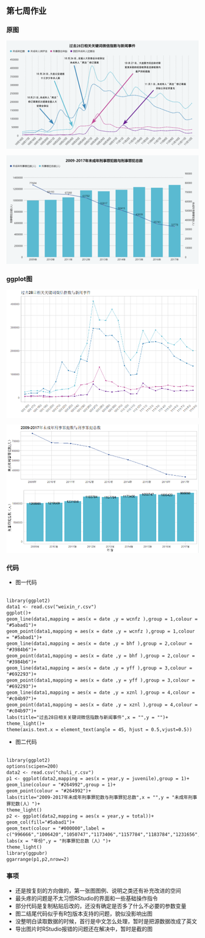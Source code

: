 ## 第七周作业

### 原图

![](../1113/weixin.png)

![](../1113/zuifan.png)

### ggplot图

![](./weixin_r.png)

![](./zuifan_r.png)

### 代码

* 图一代码

```

library(ggplot2)
data1 <- read.csv("weixin_r.csv")
ggplot()+
geom_line(data1,mapping = aes(x = date ,y = wcnfz ),group = 1,colour = "#5abad1")+
geom_point(data1,mapping = aes(x = date ,y = wcnfz ),group = 1,colour = "#5abad1")+
geom_line(data1,mapping = aes(x = date ,y = bhf ),group = 2,colour = "#3984b6")+
geom_point(data1,mapping = aes(x = date ,y = bhf ),group = 2,colour = "#3984b6")+
geom_line(data1,mapping = aes(x = date ,y = yff ),group = 3,colour = "#692293")+
geom_point(data1,mapping = aes(x = date ,y = yff ),group = 3,colour = "#692293")+
geom_line(data1,mapping = aes(x = date ,y = xznl ),group = 4,colour = "#c04b97")+
geom_point(data1,mapping = aes(x = date ,y = xznl ),group = 4,colour = "#c04b97")+
labs(title="过去28日相关关键词微信指数与新闻事件",x = "",y = "")+
theme_light()+
theme(axis.text.x = element_text(angle = 45, hjust = 0.5,vjust=0.5))

```

* 图二代码

```

library(ggplot2)
options(scipen=200)
data2 <- read.csv("chuli_r.csv")
p1 <- ggplot(data2,mapping = aes(x = year,y = juvenile),group = 1)+
geom_line(colour = "#264992",group = 1)+
geom_point(colour = "#264992")+
labs(title="2009-2017年未成年刑事罪犯数与刑事罪犯总数",x = "",y = "未成年刑事罪犯数(人）")+
theme_light()
p2 <- ggplot(data2,mapping = aes(x = year,y = total))+
geom_col(fill="#5abad1")+
geom_text(colour = "#000000",label = c("996666","1006420","1050747","1173406","1157784","1183784","1231656","1219569","1268985"))+
labs(x = "年份",y = "刑事罪犯总数（人）")+
theme_light()
library(ggpubr)
ggarrange(p1,p2,nrow=2)

```

### 事项

* 还是按复刻的方向做的，第一张图图例、说明之类还有补充改进的空间
* 最头疼的问题是不太习惯RStudio的界面和一些基础操作指令
* 部分代码是复制粘贴后改的，还没有确定是否多了什么不必要的参数变量
* 图二结尾代码似乎有R包版本支持的问题，貌似没影响出图
* 没整明白读取数据的时候，首行是中文怎么处理，暂时是把源数据改成了英文
* 导出图片时RStudio报错的问题还在解决中，暂时是截的图

